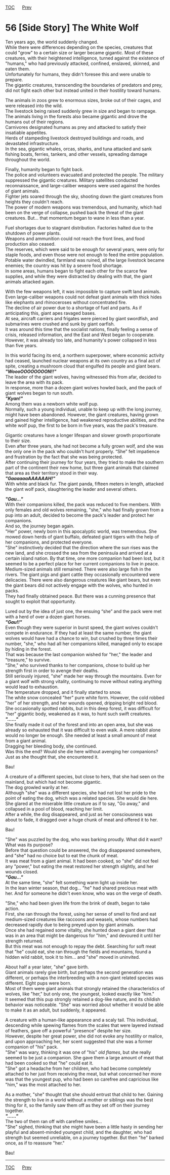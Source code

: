 [TOC](../readme.md)&nbsp;&nbsp;&nbsp;&nbsp;&nbsp;&nbsp;[Prev](section_0026.md)&nbsp;&nbsp;&nbsp;&nbsp;&nbsp;&nbsp;



# 56 \[Side Story\] The White Wolf

Ten years ago, the world suddenly changed.  
While there were differences depending on the species, creatures that
could "grow" to a certain size or larger became gigantic. Most of these
creatures, with their heightened intelligence, turned against the
existence of "humans," who had previously attacked, confined, enslaved,
skinned, and eaten them.  
Unfortunately for humans, they didn't foresee this and were unable to
prepare.  
The gigantic creatures, transcending the boundaries of predators and
prey, did not fight each other but instead united in their hostility
toward humans.  
  
The animals in zoos grew to enormous sizes, broke out of their cages,
and were released into the wild.  
The livestock being raised suddenly grew in size and began to rampage.  
The animals living in the forests also became gigantic and drove the
humans out of their regions.  
Carnivores designated humans as prey and attacked to satisfy their
insatiable appetites.  
Herds of stampeding livestock destroyed buildings and roads, and
devastated infrastructure.  
In the sea, gigantic whales, orcas, sharks, and tuna attacked and sank
fishing boats, ferries, tankers, and other vessels, spreading damage
throughout the world.  
  
Finally, humanity began to fight back.  
The police and volunteers evacuated and protected the people. The
military suppressed the gigantic creatures. Military satellites
conducted reconnaissance, and large-caliber weapons were used against
the hordes of giant animals.  
Fighter jets soared through the sky, shooting down the giant creatures
from heights they couldn't reach.  
The power of modern weapons was tremendous, and humanity, which had been
on the verge of collapse, pushed back the threat of the giant creatures.
But... that momentum began to wane in less than a year.  
  
Fuel shortages due to stagnant distribution. Factories halted due to the
shutdown of power plants.  
Weapons and ammunition could not reach the front lines, and food
production also ceased.  
The reserves, which were said to be enough for several years, were only
for staple foods, and even those were not enough to feed the entire
population. Potable water dwindled, farmland was ruined, all the large
livestock became enemies; the country was hit by a severe food
shortage.  
In some areas, humans began to fight each other for the scarce few
supplies, and while they were distracted by dealing with that, the giant
animals attacked again.  
  
With the few weapons left, it was impossible to capture swift land
animals. Even large-caliber weapons could not defeat giant animals with
thick hides like elephants and rhinoceroses without concentrated fire.  
The decline of air power due to a shortage of fuel and parts. As if
anticipating this, giant apes ravaged bases.  
At sea, aircraft carriers and frigates were pierced by giant swordfish,
and submarines were crushed and sunk by giant oarfish.  
It was around this time that the socialist nations, finally feeling a
sense of crisis, released information, and the East and West began to
cooperate. However, it was already too late, and humanity's power
collapsed in less than five years.  
  
In this world facing its end, a northern superpower, where economic
activity had ceased, launched nuclear weapons at its own country as a
final act of spite, creating a mushroom cloud that engulfed its people
and giant bears.  
***"WoooOOOOOOOON!!"***  
The leader of the giant wolves, having witnessed this from afar, decided
to leave the area with its pack.  
In response, more than a dozen giant wolves howled back, and the pack of
giant wolves began to run south.  
***"Kyan!"***  
Among them was a newborn white wolf pup.  
Normally, such a young individual, unable to keep up with the long
journey, might have been abandoned. However, the giant creatures, having
grown and gained higher intelligence, had weakened reproductive
abilities, and the white wolf pup, the first to be born in five years,
was the pack's treasure.  
  
Gigantic creatures have a longer lifespan and slower growth
proportionate to their size.  
Even after three years, she had not become a fully grown wolf, and she
was the only one in the pack who couldn't hunt properly. “She” felt
impatience and frustration by the fact that she was being protected.  
After continuing their journey for four years, they tried to make the
southern part of the continent their new home, but three giant animals
that claimed that area as their territory stood in their way.  
***"GaaaaaaAAAAAAH!"***  
With white and black fur. The giant panda, fifteen meters in length,
attacked the giant wolf pack, slaughtering the leader and several
others.  
  
***"Gau..."***  
With their companions killed, the pack was reduced to five members. With
only females and old wolves remaining, "she," who had finally grown from
a pup into an adult, decided to become the pack's leader and protect her
companions.  
And so, the journey began again.  
"Her" power, newly born in this apocalyptic world, was tremendous. She
mowed down herds of giant buffalo, defeated giant tigers with the help
of her companions, and protected everyone.  
"She" instinctively decided that the direction where the sun rises was
the new land, and she crossed the sea from the peninsula and arrived at
a certain island nation. By that time, one more companion had been lost,
but it seemed to be a perfect place for her current companions to live
in peace.  
Medium-sized animals still remained. There were also large fish in the
rivers. The giant pigs and giant cattle they occasionally encountered
were delicacies. There were also dangerous creatures like giant bears,
but even the giant bears did not actively engage with the wolves, who
hunted in packs.  
They had finally obtained peace. But there was a cunning presence that
sought to exploit that opportunity.  
  
Lured out by the idea of just one, the ensuing “she” and the pack were
met with a herd of over a dozen giant horses.  
***"Gau!!"***  
Even though they were superior in burst speed, the giant wolves couldn't
compete in endurance. If they had at least the same number, the giant
wolves would have had a chance to win, but crushed by three times their
number, "she," who had all her companions killed, managed only to escape
by hiding in the forest.  
That was because the last companion wished for "her," the leader and
"treasure," to survive.  
"She," who survived thanks to her companions, chose to build up her
strength first in order to avenge their deaths.  
Still seriously injured, "she" made her way through the mountains. Even
for a giant wolf with strong vitality, continuing to move without eating
anything would lead to exhaustion.  
The temperature dropped, and it finally started to snow.  
The white snow concealed "her" pure white form. However, the cold robbed
"her" of her strength, and her wounds opened, dripping bright red
blood.  
She occasionally spotted rabbits, but in this deep forest, it was
difficult for "her" gigantic body, weakened as it was, to hunt such
swift creatures.  
***"......"***  
She finally made it out of the forest and into an open area, but she was
already so exhausted that it was difficult to even walk. A mere rabbit
alone would no longer be enough. She needed at least a small amount of
meat from a giant animal.  
Dragging her bleeding body, she continued.  
Was this the end? Would she die here without avenging her companions?
Just as she thought that, she encountered it.  
  
Bau!  
  
A creature of a different species, but close to hers, that she had seen
on the mainland, but which had not become gigantic.  
The dog growled warily at her.  
Although "she" was a different species, she had not lost her pride to
the point of eating the dog, which was a related species. She would die
here. She glared at the miserable little creature as if to say, "Go
away," and collapsed in a pool of blood, reaching her limit.  
After a while, the dog disappeared, and just as her consciousness was
about to fade, it dragged over a huge chunk of meat and offered it to
her.  
  
Bau!  
  
"She" was puzzled by the dog, who was barking proudly. What did it want?
What was its purpose?  
Before that question could be answered, the dog disappeared somewhere,
and "she" had no choice but to eat the chunk of meat.  
It was meat from a giant animal. It had been cooked, so "she" did not
feel any "power," but eating the meat restored her strength slightly,
and her wounds closed.  
***"Gau..."***  
At the same time, "she" felt something warm light up inside her.  
In the lean winter season, that dog... "he" had shared precious meat
with her. And for someone he didn't even know, who was on the verge of
death.  
  
"She," who had been given life from the brink of death, began to take
action.  
First, she ran through the forest, using her sense of smell to find and
eat medium-sized creatures like raccoons and weasels, whose numbers had
decreased rapidly due to being preyed upon by giant animals.  
Once she had regained some vitality, she hunted down a giant deer that
was in an area that might be dangerous for "him," and devoured it until
her strength returned.  
But this meat was not enough to repay the debt. Searching for soft meat
that "he" could eat, she ran through the fields and mountains, found a
hidden wild rabbit, took it to him... and "she" moved in uninvited.  
  
About half a year later, "she" gave birth.  
Giant animals rarely give birth, but perhaps the second generation was
different, or perhaps the interbreeding with a non-giant related species
was different. Eight pups were born.  
Most of them were giant animals that strongly retained the
characteristics of wolves, like "her," but only one, the youngest,
looked exactly like "him."  
It seemed that this pup strongly retained a dog-like nature, and its
childish behavior was noticeable. "She" was worried about whether it
would be able to make it as an adult, but suddenly, it appeared.  
  
A creature with a human-like appearance and a scaly tail. This
individual, descending while spewing flames from the scales that were
layered instead of feathers, gave off a powerful "presence" despite her
size.  
However, despite her great power, she did not evoke any hostility or
malice, and upon approaching her, her scent suggested that she was a
former companion of "his" pack.  
"She" was wary, thinking it was one of "his" *old flames*, but she
really seemed to be just a companion. She gave them a large amount of
meat that had been cooked so that "he" could eat it.  
"She" got a headache from her children, who had become completely
attached to her just from receiving the meat, but what concerned her
more was that the youngest pup, who had been so carefree and capricious
like "him," was the most attached to her.  
  
As a mother, "she" thought that she should entrust that child to her.
Gaining the strength to live in a world without a mother or siblings was
the best thing for it, so the family saw them off as they set off on
their journey together.  
***"......"***  
The two of them ran off with carefree smiles...  
"She" sighed, thinking that she might have been a little hasty in
sending her playful and absent-minded youngest child, and the daughter,
who had strength but seemed unreliable, on a journey together. But then
"he" barked once, as if to reassure "her."  
  
Bau!  
  
  


---
[TOC](../readme.md)&nbsp;&nbsp;&nbsp;&nbsp;&nbsp;&nbsp;[Prev](section_0026.md)&nbsp;&nbsp;&nbsp;&nbsp;&nbsp;&nbsp;

